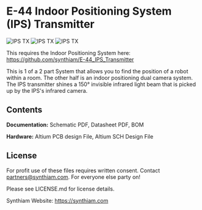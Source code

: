 # E-44 Indoor Positioning System (IPS) Transmitter

![IPS TX](https://live.staticflickr.com/65535/40785585963_ca46753d8d_k.jpg)
![IPS TX](https://live.staticflickr.com/65535/46962805984_b0e9dc204d_k.jpg)
![IPS TX](https://live.staticflickr.com/65535/32808700827_8a51697d4c_k.jpg)

This requires the Indoor Positioning System here: https://github.com/synthiam/E-44_IPS_Transmitter

This is 1 of a 2 part System that allows you to find the position of a robot within a room. The other half is an indoor positioning dual camera system. The IPS transmitter shines a 150° invisible infrared light beam that is picked up by the IPS's infrared camera.

## Contents

**Documentation:** Schematic PDF, Datasheet PDF, BOM

**Hardware:** Altium PCB design File, Altium SCH Design File

## License

For profit use of these files requires written consent. Contact partners@synthiam.com. For everyone else party on!

Please see LICENSE.md for license details.

Synthiam Website: https://synthiam.com

